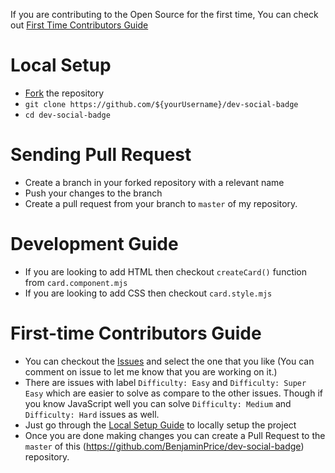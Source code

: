 If you are contributing to the Open Source for the first time, You can check out [First Time Contributors Guide](#first-time-contributors-guide)

# Local Setup
- [Fork](https://github.com/BenjaminPrice/dev-social-badge/fork) the repository 
- `git clone https://github.com/${yourUsername}/dev-social-badge`
- `cd dev-social-badge`

# Sending Pull Request
- Create a branch in your forked repository with a relevant name
- Push your changes to the branch
- Create a pull request from your branch to `master` of my repository.

# Development Guide
- If you are looking to add HTML then checkout `createCard()` function from `card.component.mjs`
- If you are looking to add CSS then checkout `card.style.mjs`

# First-time Contributors Guide
- You can checkout the [Issues](https://github.com/BenjaminPrice/dev-social-badge/issues) and select the one that you like (You can comment on issue to let me know that you are working on it.)
- There are issues with label `Difficulty: Easy` and `Difficulty: Super Easy` which are easier to solve as compare to the other issues. Though if you know JavaScript well you can solve `Difficulty: Medium` and `Difficulty: Hard` issues as well.
- Just go through the [Local Setup Guide](#local-setup) to locally setup the project
- Once you are done making changes you can create a Pull Request to the `master` of this (https://github.com/BenjaminPrice/dev-social-badge) repository.